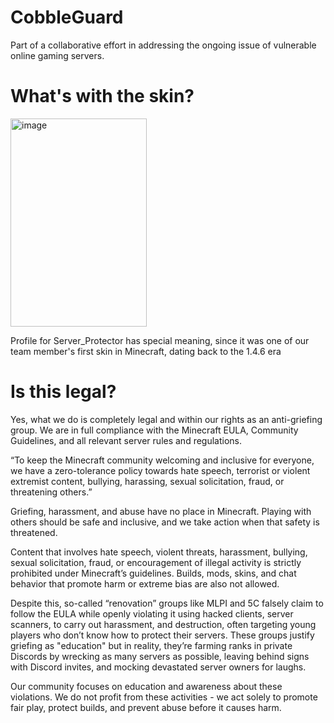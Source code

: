 # CobbleGuard
Part of a collaborative effort in addressing the ongoing issue of vulnerable online gaming servers. 

# What's with the skin?
<img width="218" height="333" alt="image" src="https://github.com/user-attachments/assets/7fd33a45-73c8-4f56-8c9a-f69c18ef3dc7" />

Profile for Server_Protector has special meaning, since it was one of our team member's first skin in Minecraft, dating back to the 1.4.6 era 

# Is this legal?

Yes, what we do is completely legal and within our rights as an anti-griefing group. We are in full compliance with the Minecraft EULA, Community Guidelines, and all relevant server rules and regulations.

“To keep the Minecraft community welcoming and inclusive for everyone, we have a zero-tolerance policy towards hate speech, terrorist or violent extremist content, bullying, harassing, sexual solicitation, fraud, or threatening others.”

Griefing, harassment, and abuse have no place in Minecraft. Playing with others should be safe and inclusive, and we take action when that safety is threatened.

Content that involves hate speech, violent threats, harassment, bullying, sexual solicitation, fraud, or encouragement of illegal activity is strictly prohibited under Minecraft’s guidelines. Builds, mods, skins, and chat behavior that promote harm or extreme bias are also not allowed.

Despite this, so-called “renovation” groups like MLPI and 5C falsely claim to follow the EULA while openly violating it using hacked clients, server scanners, to carry out harassment, and destruction, often targeting young players who don’t know how to protect their servers. These groups justify griefing as "education" but in reality, they’re farming ranks in private Discords by wrecking as many servers as possible, leaving behind signs with Discord invites, and mocking devastated server owners for laughs. 

Our community focuses on education and awareness about these violations. We do not profit from these activities - we act solely to promote fair play, protect builds, and prevent abuse before it causes harm.
